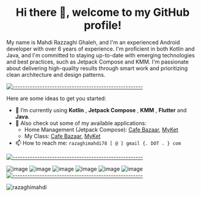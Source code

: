 <h1 align="center">Hi there 👋, welcome to my GitHub profile!</h1>


My name is Mahdi Razzaghi Ghaleh, and I'm an experienced Android developer with over 6 years of experience. I'm proficient in both Kotlin and Java, and I'm committed to staying up-to-date with emerging technologies and best practices, such as Jetpack Compose and KMM. I'm passionate about delivering high-quality results through smart work and prioritizing clean architecture and design patterns.

[![-----------------------------------------------------]( 
https://raw.githubusercontent.com/andreasbm/readme/master/assets/lines/aqua.png)](https://github.com/razaghimahdi?tab=repositories)

Here are some ideas to get you started:

- 🌱 I’m currently using **Kotlin** , **Jetpack Compose** , **KMM** , **Flutter** and **Java**.
- 🎁 Also check out some of my available applications: 
    - Home Management (Jetpack Compose): [Cafe Bazaar](https://cafebazaar.ir/app/com.razzaghi.home_management), [MyKet](https://myket.ir/app/com.razzaghi.home_management)
    - My Class: [Cafe Bazaar](https://cafebazaar.ir/app/com.razzaghi.myuninote), [MyKet](https://myket.ir/app/com.razzaghi.myuninote)
- 📫 How to reach me: `razaghimahdi78 [ @ ] gmail {. DOT . } com`

[![-----------------------------------------------------]( 
https://raw.githubusercontent.com/andreasbm/readme/master/assets/lines/aqua.png)](https://github.com/razaghimahdi?tab=repositories)

![image](https://img.shields.io/badge/Android-3DDC84?style=for-the-badge&logo=android&logoColor=white)
![image](https://img.shields.io/badge/Kotlin-0095D5?&style=for-the-badge&logo=kotlin&logoColor=white)
![image](https://img.shields.io/badge/Java-ED8B00?style=for-the-badge&logo=java&logoColor=white)
![image](https://img.shields.io/badge/Python-FFD43B?style=for-the-badge&logo=python&logoColor=darkgreen)
![image](https://img.shields.io/badge/Dart-0175C2?style=for-the-badge&logo=dart&logoColor=white)
![image](https://img.shields.io/badge/Flutter-02569B?style=for-the-badge&logo=flutter&logoColor=white) 
[![-----------------------------------------------------]( 
https://raw.githubusercontent.com/andreasbm/readme/master/assets/lines/aqua.png)](https://github.com/razaghimahdi?tab=repositories)

<img src="https://github-profile-trophy.vercel.app/?username=razaghimahdi&column=8&margin-w=15&margin-h=15" alt="razaghimahdi">


<!-- 

## Work Experience

### PlanetMemes | Android Developer [Jun 2022 – Current]

Planet Memes is an ecosystem built to reward and give utility to chosen DAO meme coin holders.

  - Reached 99.5% crash free-users by continuously monitoring and inspecting issues with Crashlytics
  - Redesigned UI/UX of "Arab wallet" to have an effective user interface and user experience
  - Refactored business logic to reduce maintainability cost
  - Developed applications to store, send and receive cryptocurrencies and digital assets safely and securely using web3 to integrate with Ethereum-clients and Binance-chain-client-SDK to integrate with Binance Chain

### Asrez | Android Developer [May 2020 – Jun 2022]

Asrez focuses on providing creative solutions to solve problems with software infrastructure.

  - Migrated a few applications from Java to Kotlin to keep projects cleaner, more readable, faster, and better performance
  - Redesigned and developed projects based on MVVM and MVI architecture with Design Patterns to keep them clean and SOLID and significantly better testability by Unit Test and UI Test
  - Developed applications for Android-OS POS machines in bakeries to manage and monitor all customer purchases
  - Conducted code reviewing and pair programming to teach and learn new technologies alongside techniques that grow my skill sets and find the best solutions to several challenges

### Freelancer | Android Developer [Feb 2015 – Jun 2022]

  - Developed native applications to directly access the device's hardware, such as the GPS, camera, microphone, and Bluetooth
  - Developed applications for image processing and detecting objects in Android using OpenCV
  - Conducted migrations from MVP to MVVM, Retrofit to Ktor, Room to SqlDelight, dagger2 to dagger hilt, SharedPreferences to DataStore, and one of the most extensive migrations was migrating to jetpack-compose
  - Developed native multi-Platform applications in both IOS and Android by KMM

## Skills

- Clean Architecture
- Clean Code
- SOLID
- Design Patterns
- MVI Architecture
- MVVM Architecture
- MVP Architecture
- Single-Activity Architecture
- Unit Test
- UI Test 
- Jetpack-Compose 
- KMM 
- KMP
- Kotlin Coroutines and Flow 
- CI/CD 
- GitHub Action 
- Agile 
- REST API 
- gRPC API 
- GraphQl
- Socket.io 
- SQL 
- Web3 
- Firebase 
- Android-OpenCV
-->
